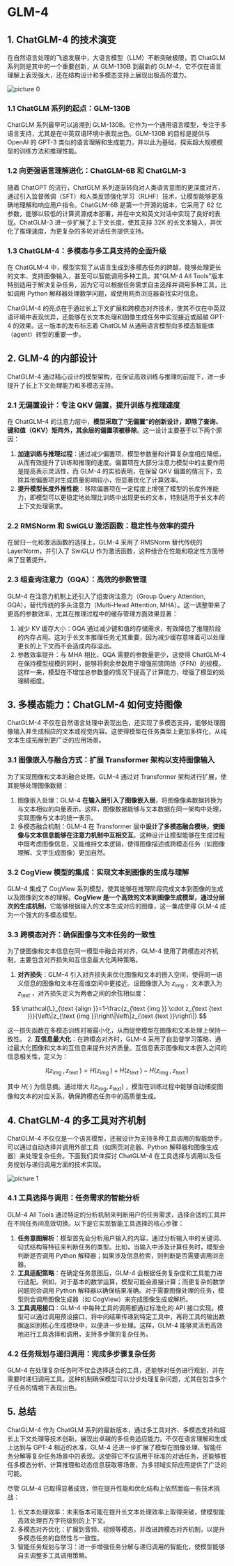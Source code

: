 # GLM-4

## 1. ChatGLM-4 的技术演变

在自然语言处理的飞速发展中，大语言模型（LLM）不断突破极限，而 ChatGLM 系列则是其中的一个重要创新，从 GLM-130B 到最新的 GLM-4，它不仅在语言理解上表现强大，还在结构设计和多模态支持上展现出极高的潜力。

![picture 0](images/830d6dd2a083669b27ced8d55167d7f8392050de4498421ecaf0a5df71e368c2.png)

### 1.1 ChatGLM 系列的起点：GLM-130B

ChatGLM 系列最早可以追溯到 GLM-130B。它作为一个通用语言模型，专注于多语言支持，尤其是在中英双语环境中表现出色。GLM-130B 的目标是提供与 OpenAI 的 GPT-3 类似的语言理解和生成能力，并以此为基础，探索超大规模模型的训练方法和推理性能。

### 1.2 向更强语言理解进化：ChatGLM-6B 和 ChatGLM-3

随着 ChatGPT 的流行，ChatGLM 系列逐渐转向对人类语言意图的更深度对齐，通过引入监督微调（SFT）和人类反馈强化学习（RLHF）技术，让模型能够更准确地理解和响应用户指令。ChatGLM-6B 是第一个开源的版本，它采用了 62 亿参数，能够以较低的计算资源成本部署，并在中文和英文对话中实现了良好的表现。ChatGLM-3 进一步扩展了上下文长度，使其支持 32K 的长文本输入，并优化了推理速度，为更复杂的多轮对话任务提供支持。

### 1.3 ChatGLM-4：多模态与多工具支持的全面升级

在 ChatGLM-4 中，模型实现了从语言生成到多模态任务的跨越，能够处理更长的文本、支持图像输入，甚至可以智能调用多种工具。其“GLM-4 All Tools”版本特别适用于解决复杂任务，因为它可以根据任务需求自主选择并调用多种工具，比如调用 Python 解释器处理数学问题，或使用网页浏览器查找实时信息。

ChatGLM-4 的亮点在于通过长上下文扩展和跨模态对齐技术，使其不仅在中英双语环境中表现优异，还能够在长文本处理和图像生成任务中实现接近或超越 GPT-4 的效果。这一版本的发布标志着 ChatGLM 从通用语言模型向多模态智能体（agent）转型的重要一步。

## 2. GLM-4 的内部设计

ChatGLM-4 通过精心设计的模型架构，在保证高效训练与推理的前提下，进一步提升了长上下文处理能力和多模态支持。

### 2.1 无偏置设计：专注 QKV 偏置，提升训练与推理速度

在 ChatGLM-4 的注意力层中，**模型采取了“无偏置”的创新设计，即除了查询、键和值（QKV）矩阵外，其余层的偏置项被移除**。这一设计主要基于以下两个原因：

1. **加速训练与推理过程**：通过减少偏置项，模型参数量和计算复杂度相应降低，从而有效提升了训练和推理的速度。偏置项在大部分注意力模型中的主要作用是提高表示灵活性，而 GLM-4 的实验表明，在保留 QKV 偏置的情况下，去除其他偏置项对生成质量影响较小，但显著优化了计算效率。
2. **提升模型长度外推性能**：移除偏置项在一定程度上增强了模型的长度外推能力，即模型可以更稳定地处理比训练中出现更长的文本，特别适用于长文本的上下文处理需求。

### 2.2 RMSNorm 和 SwiGLU 激活函数：稳定性与效率的提升

在层归一化和激活函数的选择上，GLM-4 采用了 RMSNorm 替代传统的 LayerNorm，并引入了 SwiGLU 作为激活函数，这种组合在性能和稳定性方面带来了显著提升。

### 2.3 组查询注意力（GQA）：高效的参数管理

GLM-4 在注意力机制上还引入了组查询注意力（Group Query Attention, GQA），替代传统的多头注意力（Multi-Head Attention, MHA）。这一调整带来了更高的参数效率，尤其在推理过程中的缓存管理方面效果显著：

1. 减少 KV 缓存大小：GQA 通过减少键和值的存储需求，有效降低了推理阶段的内存占用。这对于长文本推理任务尤其重要，因为减少缓存意味着可以处理更长的上下文而不会造成内存溢出。
2. 参数效率提升：与 MHA 相比，GQA 需要的参数量更少，这使得 ChatGLM-4 在保持模型规模的同时，能够将剩余参数用于增强前馈网络（FFN）的规模。这样一来，模型在不增加总参数量的情况下提高了计算能力，增强了模型的处理精细度。

## 3. 多模态能力：ChatGLM-4 如何支持图像

ChatGLM-4 不仅在自然语言处理中表现出色，还实现了多模态支持，能够处理图像输入并生成相应的文本或视觉内容。这使得模型在任务类型上更加多样化，从纯文本生成拓展到更广泛的应用场景。

### 3.1  图像嵌入与融合方式：扩展 Transformer 架构以支持图像输入

为了实现图像和文本的融合处理，GLM-4 通过对 Transformer 架构进行扩展，使其能够处理图像数据：

1. 图像嵌入处理：GLM-4 **在输入层引入了图像嵌入层**，将图像像素数据转换为与文本相似的向量表示。这样，图像数据能够与文本数据在同一架构中处理，实现图像与文本的统一表示。
2. 多模态融合机制：GLM-4 在 Transformer 层中**设计了多模态融合模块，使图像与文本信息能够在注意力机制中互相交互**。这种设计让模型能够在生成过程中既考虑图像信息，又能维持文本逻辑，使得图像描述或跨模态任务（如图像理解、文字生成图像）更加自然。

### 3.2 CogView 模型的集成：实现文本到图像的生成与理解

GLM-4 集成了 CogView 系列模型，使其能够在推理阶段完成文本到图像的生成以及图像到文本的理解。**CogView 是一个高效的文本到图像生成模型，通过分层次的生成机制**，它能够根据输入的文本生成对应的图像，这一集成使得 GLM-4 成为一个强大的多模态模型。

### 3.3 跨模态对齐：确保图像与文本任务的一致性

为了使图像和文本信息在同一模型中融合并对齐，GLM-4 使用了跨模态对齐机制，主要包含对齐损失和互信息最大化两种策略。

1. **对齐损失**：GLM-4 引入对齐损失来优化图像和文本的嵌入空间，使得同一语义信息的图像和文本在高维空间中更接近。设图像嵌入为 $z_{\mathrm{img}}$ ，文本嵌入为 $z_{\mathrm{text}}$ ，对齐损失定义为两者之间的余弦相似度：

$$
\mathcal{L}_{\text {align }}=1-\frac{z_{\text {img }} \cdot z_{\text {text }}}{\left\|z_{\text {img }}\right\|\left\|z_{\text {text }}\right\|}
$$


这一损失函数在多模态训练时被最小化，从而促使模型在图像和文本处理上保持一致性。
2. **互信息最大化**：在跨模态对齐时，GLM-4 采用了自监督学习策略，通过最大化图像和文本的互信息来提升对齐质量。互信息表示图像和文本嵌入之间的信息相关性，定义为：

$$
I\left(z_{\text {img }}, z_{\text {text }}\right)=H\left(z_{\text {img }}\right)+H\left(z_{\text {text }}\right)-H\left(z_{\text {img }}, z_{\text {text }}\right)
$$


其中 $H(\cdot)$ 为信息摘。通过增大 $I\left(z_{\mathrm{img}}, z_{\mathrm{text}}\right)$ ，模型在训练过程中能够自动捕捉图像和文本的对应关系，确保跨模态任务中的高质量生成。

## 4. ChatGLM-4 的多工具对齐机制

ChatGLM-4 不仅仅是一个语言模型，还被设计为支持多种工具调用的智能助手，可以通过自动选择并调用外部工具（如网页浏览器、Python 解释器和图像生成器）来处理复杂任务。下面我们具体探讨 ChatGLM-4 在工具选择与调用以及任务规划与递归调用方面的技术实现。

![picture 1](images/a7a42fe751198611a1f084dfa298d31ff383ca0cfb99128864b6dc9949bf6084.png)  


### 4.1 工具选择与调用：任务需求的智能分析

GLM-4 All Tools 通过特定的分析机制来判断用户的任务需求，选择合适的工具并在不同任务间高效切换。以下是它实现智能工具选择的核心步骤：

1. **任务意图解析**：模型首先会分析用户输入的内容，通过分析输入中的关键词、句式结构等特征来判断任务的类型。比如，当输入中涉及计算任务时，模型会判断是否调用 Python 解释器；如果涉及信息检索，则判断是否需要调用浏览器。
2. **工具适配策略**：在确定任务意图后，GLM-4 会根据任务复杂度和工具能力进行适配。例如，对于基本的数学运算，模型可能会直接计算；而更复杂的数学问题则会调用 Python 解释器以确保结果准确。对于需要图像处理的任务，模型则会调用图像生成器（如 CogView）来完成图像生成或解析。
3. **工具调用接口**：GLM-4 中每种工具的调用都通过标准化的 API 接口实现。模型可以通过调用预设接口，将中间结果传递到特定工具中，再将工具的输出数据返回到核心生成模块中，以便进一步处理。这样，GLM-4 能够灵活而高效地进行工具选择和调用，支持多步骤的复杂任务。

### 4.2 任务规划与递归调用：完成多步骤复杂任务

GLM-4 在处理复杂任务时不仅会选择适合的工具，还能够对任务进行规划，并在需要时递归调用工具。这种机制确保模型可以分步处理复杂问题，尤其在包含多个子任务的情境下表现出色。

## 5. 总结

ChatGLM-4 作为 ChatGLM 系列的最新版本，通过多工具对齐、多模态支持和超长上下文处理等技术创新，展现出卓越的多任务适应能力。不仅在语言理解和生成上达到与 GPT-4 相近的水准，GLM-4 还进一步扩展了模型在图像处理、智能任务分解等复杂任务场景中的表现。这使得它不仅适用于标准的对话任务，还能够胜任多模态分析、计算推理和动态信息获取等场景，为多领域实际应用提供了广泛的可能。

尽管 GLM-4 已取得显著成效，但在提升性能和优化结构上依然面临一些技术挑战：

1. 长文本处理效率：未来版本可能在提升长文本处理效率上取得突破，使模型能高效处理百万字符级别的上下文。
2. 多模态对齐优化：扩展到音频、视频等模态，并改进跨模态对齐机制，以提升多模态任务的自然性与一致性。
3. 智能任务规划与学习：进一步增强任务分解与递归调用的智能化，使模型能够自主调整多工具调用策略。

